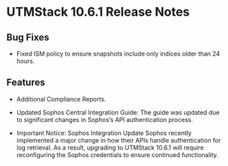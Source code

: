 # UTMStack 10.6.1 Release Notes
## Bug Fixes
- Fixed ISM policy to ensure snapshots include only indices older than 24 hours.

## Features
- Additional Compliance Reports.
- Updated Sophos Central Integration Guide: The guide was updated due to significant changes in Sophos’s API authentication process.

- Important Notice: Sophos Integration Update
  Sophos recently implemented a major change in how their APIs handle authentication for log retrieval. As a result, upgrading to UTMStack 10.6.1 will require reconfiguring the Sophos credentials to ensure continued functionality.


